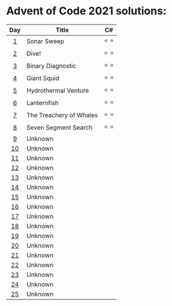 # Advent of Code 2021 solutions:

| Day                                        | Title                   | C#            |
|:------------------------------------------:| ----------------------- |:-------------:|
|  [1](https://adventofcode.com/2021/day/1)  | Sonar Sweep             | :star: :star: |
|  [2](https://adventofcode.com/2021/day/2)  | Dive!                   | :star: :star: |
|  [3](https://adventofcode.com/2021/day/3)  | Binary Diagnostic       | :star: :star: |
|  [4](https://adventofcode.com/2021/day/4)  | Giant Squid             | :star: :star: |
|  [5](https://adventofcode.com/2021/day/5)  | Hydrothermal Venture    | :star: :star: |
|  [6](https://adventofcode.com/2021/day/6)  | Lanternfish             | :star: :star: |
|  [7](https://adventofcode.com/2021/day/7)  | The Treachery of Whales | :star: :star: |
|  [8](https://adventofcode.com/2021/day/8)  | Seven Segment Search    | :star: :star: |
|  [9](https://adventofcode.com/2021/day/9)  | Unknown                 |               |
| [10](https://adventofcode.com/2021/day/10) | Unknown                 |               |
| [11](https://adventofcode.com/2021/day/11) | Unknown                 |               |
| [12](https://adventofcode.com/2021/day/12) | Unknown                 |               |
| [13](https://adventofcode.com/2021/day/13) | Unknown                 |               |
| [14](https://adventofcode.com/2021/day/14) | Unknown                 |               |
| [15](https://adventofcode.com/2021/day/15) | Unknown                 |               |
| [16](https://adventofcode.com/2021/day/16) | Unknown                 |               |
| [17](https://adventofcode.com/2021/day/17) | Unknown                 |               |
| [18](https://adventofcode.com/2021/day/18) | Unknown                 |               |
| [19](https://adventofcode.com/2021/day/19) | Unknown                 |               |
| [20](https://adventofcode.com/2021/day/20) | Unknown                 |               |
| [21](https://adventofcode.com/2021/day/21) | Unknown                 |               |
| [22](https://adventofcode.com/2021/day/22) | Unknown                 |               |
| [23](https://adventofcode.com/2021/day/23) | Unknown                 |               |
| [24](https://adventofcode.com/2021/day/24) | Unknown                 |               |
| [25](https://adventofcode.com/2021/day/25) | Unknown                 |               |
